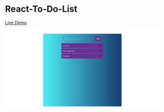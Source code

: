 # React-To-Do-List


[Live Demo](https://murathansolmaz1.github.io/React-To-Do-List/)


<img src = "https://github.com/Murathansolmaz1/React-To-Do-List/blob/gh-pages/ss.png">
